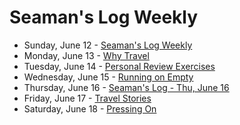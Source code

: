 # Seaman's Log Weekly

* Sunday, June 12 - [Seaman's Log Weekly](06-12)
* Monday, June 13 - [Why Travel](06-13)
* Tuesday, June 14 - [Personal Review Exercises](06-14)
* Wednesday, June 15 - [Running on Empty](06-15)
* Thursday, June 16 - [Seaman's Log - Thu, June 16](06-16)
* Friday, June 17 - [Travel Stories](06-17)
* Saturday, June 18 - [Pressing On](06-18)

